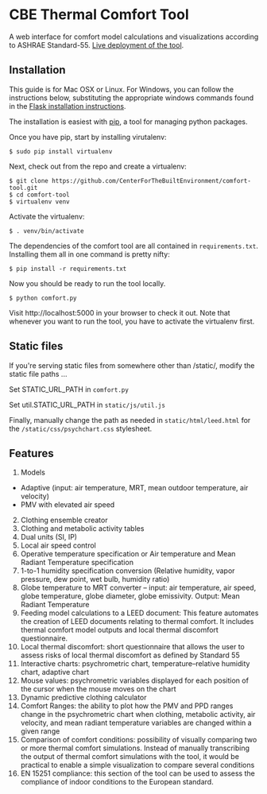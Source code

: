 CBE Thermal Comfort Tool
========================

A web interface for comfort model calculations and visualizations according to ASHRAE Standard-55. [Live deployment of the tool](http://smap.cbe.berkeley.edu/comforttool).

Installation
------------

This guide is for Mac OSX or Linux. For Windows, you can follow the instructions below, substituting the appropriate windows commands found in the [Flask installation instructions](http://flask.pocoo.org/docs/0.10/installation/).

The installation is easiest with [pip](http://pip.readthedocs.org/en/latest/installing.html), a tool for managing python packages.

Once you have pip, start by installing virutalenv:

`$ sudo pip install virtualenv`

Next, check out from the repo and create a virtualenv:

```
$ git clone https://github.com/CenterForTheBuiltEnvironment/comfort-tool.git
$ cd comfort-tool
$ virtualenv venv
```

Activate the virtualenv:

`$ . venv/bin/activate`

The dependencies of the comfort tool are all contained in `requirements.txt`. Installing them all in one command is pretty nifty:

`$ pip install -r requirements.txt`

Now you should be ready to run the tool locally.

`$ python comfort.py`

Visit http://localhost:5000 in your browser to check it out. Note that whenever you want to run the tool, you have to activate the virtualenv first.

Static files
------------

If you're serving static files from somewhere other than /static/, modify the static file paths ...

Set STATIC_URL_PATH in `comfort.py`

Set util.STATIC_URL_PATH in `static/js/util.js`

Finally, manually change the path as needed in `static/html/leed.html` for the `/static/css/psychchart.css` stylesheet.

Features
--------

1. Models
  * Adaptive (input: air temperature, MRT, mean outdoor temperature, air velocity)
  * PMV with elevated air speed
2. Clothing ensemble creator
3. Clothing and metabolic activity tables
4. Dual units (SI, IP)
5. Local air speed control
6. Operative temperature specification or Air temperature and Mean Radiant Temperature specification
7. 1-to-1 humidity specification conversion (Relative humidity, vapor pressure, dew point, wet bulb, humidity ratio)
8. Globe temperature to MRT converter – input: air temperature, air speed, globe temperature, globe diameter, globe emissivity. Output: Mean Radiant Temperature
9. Feeding model calculations to a LEED document: This feature automates the creation of LEED documents relating to thermal comfort. It includes thermal comfort model outputs and local thermal discomfort questionnaire.
10. Local thermal discomfort: short questionnaire that allows the user to assess risks of local thermal discomfort as defined by Standard 55
11. Interactive charts: psychrometric chart, temperature–relative humidity chart, adaptive chart
12. Mouse values: psychrometric variables displayed for each position of the cursor when the mouse moves on the chart
13. Dynamic predictive clothing calculator
14. Comfort Ranges: the ability to plot how the PMV and PPD ranges change in the psychrometric chart when clothing, metabolic activity, air velocity, and mean radiant temperature variables are changed within a given range
15. Comparison of comfort conditions: possibility of visually comparing two or more thermal comfort simulations. Instead of manually transcribing the output of thermal comfort simulations with the tool, it would be practical to enable a simple visualization to compare several conditions
16. EN 15251 compliance: this section of the tool can be used to assess the compliance of indoor conditions to the European standard.
